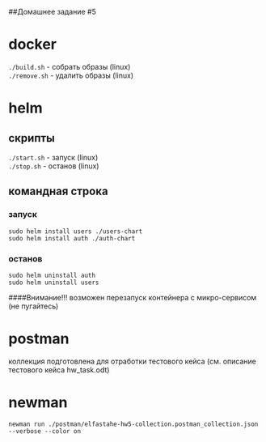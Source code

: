 ##Домашнее задание #5

# docker
`./build.sh` - собрать образы (linux)
\
`./remove.sh` - удалить образы (linux)

# helm
## скрипты
`./start.sh` - запуск (linux)
\
`./stop.sh` - останов (linux)
## командная строка
### запуск
`sudo helm install users ./users-chart`
\
`sudo helm install auth ./auth-chart`
### останов
`sudo helm uninstall auth`
\
`sudo helm uninstall users`

####Внимание!!! возможен перезапуск контейнера с микро-сервисом (не пугайтесь)

# postman
коллекция подготовлена для отработки тестового кейса (см. описание тестового кейса hw_task.odt)

# newman
`newman run ./postman/elfastahe-hw5-collection.postman_collection.json --verbose --color on`